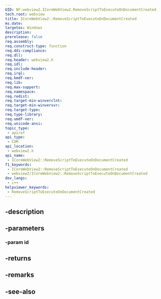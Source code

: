 ```yaml
---
UID: NF:webview2.ICoreWebView2.RemoveScriptToExecuteOnDocumentCreated
tech.root: webview
title: ICoreWebView2::RemoveScriptToExecuteOnDocumentCreated
ms.date: 
targetos: Windows
description: 
prerelease: false
req.assembly: 
req.construct-type: function
req.ddi-compliance: 
req.dll: 
req.header: webview2.h
req.idl: 
req.include-header: 
req.irql: 
req.kmdf-ver: 
req.lib: 
req.max-support: 
req.namespace: 
req.redist: 
req.target-min-winverclnt: 
req.target-min-winversvr: 
req.target-type: 
req.type-library: 
req.umdf-ver: 
req.unicode-ansi: 
topic_type:
 - apiref
api_type:
 - COM
api_location:
 - webview2.h
api_name:
 - ICoreWebView2::RemoveScriptToExecuteOnDocumentCreated
f1_keywords:
 - ICoreWebView2::RemoveScriptToExecuteOnDocumentCreated
 - webview2/ICoreWebView2::RemoveScriptToExecuteOnDocumentCreated
dev_langs:
 - c++
helpviewer_keywords:
 - RemoveScriptToExecuteOnDocumentCreated
---
```


## -description

## -parameters

### -param id

## -returns

## -remarks

## -see-also

